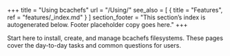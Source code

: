 +++
title = "Using bcachefs"
url = "/Using/"
see_also = [ { title = "Features", ref = "features/_index.md" } ]
section_footer = "This section’s index is autogenerated below. Footer placeholder copy goes here."
+++

Start here to install, create, and manage bcachefs filesystems. These pages cover the day-to-day tasks and common questions for users.
